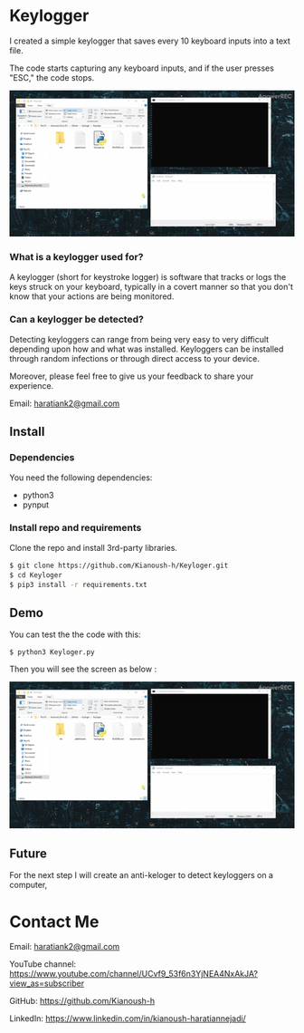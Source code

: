 # Keylogger
 
I created a simple keylogger that saves every 10 keyboard inputs into a text file.

The code starts capturing any keyboard inputs, and if the user presses "ESC," the code stops. 


![keylogger](./etc/example.gif)




### What is a keylogger used for?
A keylogger (short for keystroke logger) is software that tracks or logs the keys struck on your keyboard, typically in a covert manner so that you don't know that your actions are being monitored.

### Can a keylogger be detected?
Detecting keyloggers can range from being very easy to very difficult depending upon how and what was installed. Keyloggers can be installed through random infections or through direct access to your device.



Moreover, please feel free to give us your feedback to share your experience.

Email: haratiank2@gmail.com


## Install

### Dependencies

You need the following dependencies:

- python3
- pynput


### Install repo and requirements

Clone the repo and install 3rd-party libraries.

```bash
$ git clone https://github.com/Kianoush-h/Keyloger.git
$ cd Keyloger
$ pip3 install -r requirements.txt
```




## Demo

You can test the the code with this:

```
$ python3 Keyloger.py
```


Then you will see the screen as below :

![keylogger](./etc/example.gif)





## Future

For the next step I will create an anti-keloger to detect keyloggers on a computer,


# Contact Me

Email: haratiank2@gmail.com

YouTube channel: https://www.youtube.com/channel/UCvf9_53f6n3YjNEA4NxAkJA?view_as=subscriber

GitHub: https://github.com/Kianoush-h

LinkedIn: https://www.linkedin.com/in/kianoush-haratiannejadi/
